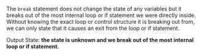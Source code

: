 The `break` statement does not change the state of any variables but it breaks out of the most internal loop or if statement we were directly inside. Without knowing the exact loop or control structure it is breaking out from, we can only state that it causes an exit from the loop or if statement.

Output State: **the state is unknown and we break out of the most internal loop or if statement.**